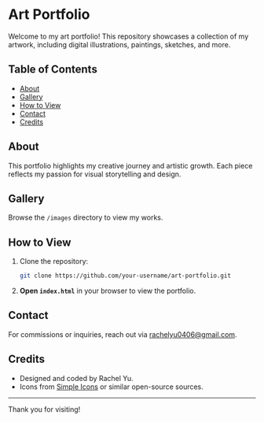 # Art Portfolio

Welcome to my art portfolio! This repository showcases a collection of my artwork, including digital illustrations, paintings, sketches, and more.

## Table of Contents

- [About](#about)
- [Gallery](#gallery)
- [How to View](#how-to-view)
- [Contact](#contact)
- [Credits](#credits)

## About

This portfolio highlights my creative journey and artistic growth. Each piece reflects my passion for visual storytelling and design.

## Gallery

Browse the `/images` directory to view my works.

## How to View

1. Clone the repository:
   ```bash
   git clone https://github.com/your-username/art-portfolio.git
   ```
2. **Open `index.html`** in your browser to view the portfolio.

## Contact

For commissions or inquiries, reach out via [rachelyu0406@gmail.com](rachelyu0406@gmail.com).

## Credits

- Designed and coded by Rachel Yu.
- Icons from [Simple Icons](https://simpleicons.org/) or similar open-source sources.

---

Thank you for visiting!
